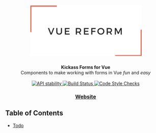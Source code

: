 <h1 align="center"><img src="https://raw.githubusercontent.com/lesharris/vue-reform/master/docs/images/vue-reform-logo.png" alt="Vue Reform" width="351" height="161"/></h1>

<div align="center">
  <strong>Kickass Forms for Vue</strong>
</div>

<div align="center">
  Components to make working with forms in Vue <em>fun</em> and <em>easy</em>
</div>

<br/>

<div align="center">
  <a href="https://nodejs.org/api/documentation.html#documentation_stability_index">
    <img src="https://img.shields.io/badge/stability-experimental-orange.svg?style=flat-square"
      alt="API stability" />
  </a>

  <a href="https://circleci.com/gh/lesharris/vue-reform">
    <img src="https://circleci.com/gh/lesharris/vue-reform.svg?style=svg"
      alt="Build Status" />
  </a>

  <a href="https://www.codefactor.io/repository/github/lesharris/vue-reform">
    <img src="https://www.codefactor.io/repository/github/lesharris/vue-reform/badge"
      alt="Code Style Checks" />
  </a>
</div>

<div align="center">
  <h3>
    <a href="https://vuereform.dev">
      Website
    </a>
  </h3>
</div>

## Table of Contents

- [Todo](#todo)
